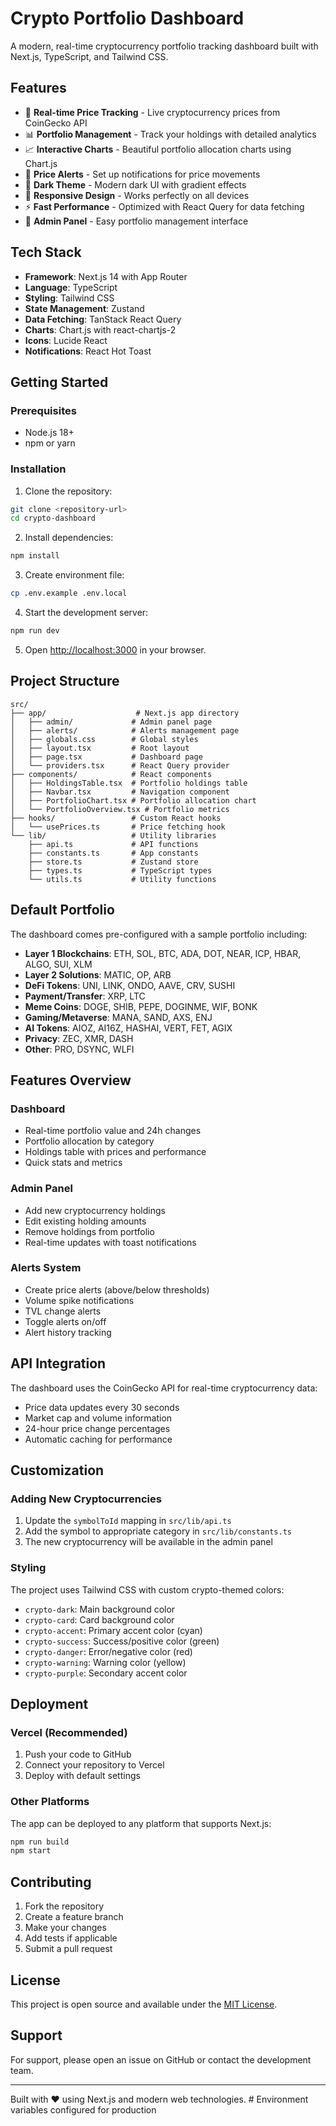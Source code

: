 # Crypto Portfolio Dashboard

A modern, real-time cryptocurrency portfolio tracking dashboard built with Next.js, TypeScript, and Tailwind CSS.

## Features

- 🚀 **Real-time Price Tracking** - Live cryptocurrency prices from CoinGecko API
- 📊 **Portfolio Management** - Track your holdings with detailed analytics
- 📈 **Interactive Charts** - Beautiful portfolio allocation charts using Chart.js
- 🔔 **Price Alerts** - Set up notifications for price movements
- 🎨 **Dark Theme** - Modern dark UI with gradient effects
- 📱 **Responsive Design** - Works perfectly on all devices
- ⚡ **Fast Performance** - Optimized with React Query for data fetching
- 🔧 **Admin Panel** - Easy portfolio management interface

## Tech Stack

- **Framework**: Next.js 14 with App Router
- **Language**: TypeScript
- **Styling**: Tailwind CSS
- **State Management**: Zustand
- **Data Fetching**: TanStack React Query
- **Charts**: Chart.js with react-chartjs-2
- **Icons**: Lucide React
- **Notifications**: React Hot Toast

## Getting Started

### Prerequisites

- Node.js 18+ 
- npm or yarn

### Installation

1. Clone the repository:
```bash
git clone <repository-url>
cd crypto-dashboard
```

2. Install dependencies:
```bash
npm install
```

3. Create environment file:
```bash
cp .env.example .env.local
```

4. Start the development server:
```bash
npm run dev
```

5. Open [http://localhost:3000](http://localhost:3000) in your browser.

## Project Structure

```
src/
├── app/                    # Next.js app directory
│   ├── admin/             # Admin panel page
│   ├── alerts/            # Alerts management page
│   ├── globals.css        # Global styles
│   ├── layout.tsx         # Root layout
│   ├── page.tsx           # Dashboard page
│   └── providers.tsx      # React Query provider
├── components/            # React components
│   ├── HoldingsTable.tsx  # Portfolio holdings table
│   ├── Navbar.tsx         # Navigation component
│   ├── PortfolioChart.tsx # Portfolio allocation chart
│   └── PortfolioOverview.tsx # Portfolio metrics
├── hooks/                 # Custom React hooks
│   └── usePrices.ts       # Price fetching hook
└── lib/                   # Utility libraries
    ├── api.ts             # API functions
    ├── constants.ts       # App constants
    ├── store.ts           # Zustand store
    ├── types.ts           # TypeScript types
    └── utils.ts           # Utility functions
```

## Default Portfolio

The dashboard comes pre-configured with a sample portfolio including:

- **Layer 1 Blockchains**: ETH, SOL, BTC, ADA, DOT, NEAR, ICP, HBAR, ALGO, SUI, XLM
- **Layer 2 Solutions**: MATIC, OP, ARB
- **DeFi Tokens**: UNI, LINK, ONDO, AAVE, CRV, SUSHI
- **Payment/Transfer**: XRP, LTC
- **Meme Coins**: DOGE, SHIB, PEPE, DOGINME, WIF, BONK
- **Gaming/Metaverse**: MANA, SAND, AXS, ENJ
- **AI Tokens**: AIOZ, AI16Z, HASHAI, VERT, FET, AGIX
- **Privacy**: ZEC, XMR, DASH
- **Other**: PRO, DSYNC, WLFI

## Features Overview

### Dashboard
- Real-time portfolio value and 24h changes
- Portfolio allocation by category
- Holdings table with prices and performance
- Quick stats and metrics

### Admin Panel
- Add new cryptocurrency holdings
- Edit existing holding amounts
- Remove holdings from portfolio
- Real-time updates with toast notifications

### Alerts System
- Create price alerts (above/below thresholds)
- Volume spike notifications
- TVL change alerts
- Toggle alerts on/off
- Alert history tracking

## API Integration

The dashboard uses the CoinGecko API for real-time cryptocurrency data:

- Price data updates every 30 seconds
- Market cap and volume information
- 24-hour price change percentages
- Automatic caching for performance

## Customization

### Adding New Cryptocurrencies

1. Update the `symbolToId` mapping in `src/lib/api.ts`
2. Add the symbol to appropriate category in `src/lib/constants.ts`
3. The new cryptocurrency will be available in the admin panel

### Styling

The project uses Tailwind CSS with custom crypto-themed colors:

- `crypto-dark`: Main background color
- `crypto-card`: Card background color
- `crypto-accent`: Primary accent color (cyan)
- `crypto-success`: Success/positive color (green)
- `crypto-danger`: Error/negative color (red)
- `crypto-warning`: Warning color (yellow)
- `crypto-purple`: Secondary accent color

## Deployment

### Vercel (Recommended)

1. Push your code to GitHub
2. Connect your repository to Vercel
3. Deploy with default settings

### Other Platforms

The app can be deployed to any platform that supports Next.js:

```bash
npm run build
npm start
```

## Contributing

1. Fork the repository
2. Create a feature branch
3. Make your changes
4. Add tests if applicable
5. Submit a pull request

## License

This project is open source and available under the [MIT License](LICENSE).

## Support

For support, please open an issue on GitHub or contact the development team.

---

Built with ❤️ using Next.js and modern web technologies. # Environment variables configured for production
